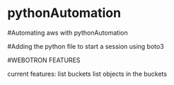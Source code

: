 # pythonAutomation

#Automating aws with pythonAutomation

#Adding the python file to start a session using boto3

#WEBOTRON FEATURES

current features:
list buckets
list objects in the buckets
